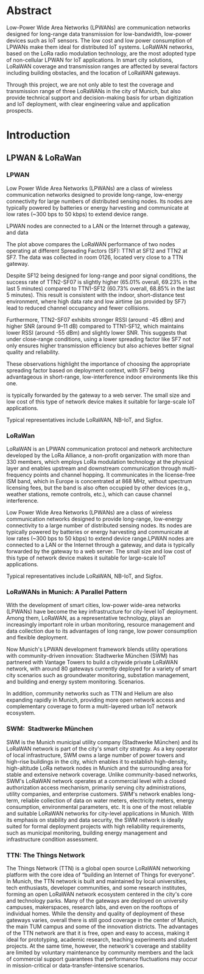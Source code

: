 # Abstract

Low-Power Wide Area Networks (LPWANs) are communication networks designed for long-range data transmission for low-bandwidth, low-power devices such as IoT sensors. The low cost and low power consumption of LPWANs make them ideal for distributed IoT systems. LoRaWAN networks, based on the LoRa radio modulation technology, are the most adopted type of non-cellular LPWAN for IoT applications. In smart city solutions, LoRaWAN coverage and transmission ranges are affected by several factors including building obstacles, and the location of LoRaWAN gateways.

Through this project, we are not only able to test the coverage and transmission range of three LoRaWANs in the city of Munich, but also provide technical support and decision-making basis for urban digitization and IoT deployment, with clear engineering value and application prospects.

# Introduction




## LPWAN & LoRaWan
### LPWAN

Low Power Wide Area Networks (LPWANs) are a class of wireless communication networks designed to provide long-range, low-energy connectivity for large numbers of distributed sensing nodes. Its nodes are typically powered by batteries or energy harvesting and communicate at low rates (~300 bps to 50 kbps) to extend device range.

LPWAN nodes are connected to a LAN or the Internet through a gateway, and data

The plot above compares the LoRaWAN performance of two nodes operating at different Spreading Factors (SF): TTN1 at SF12 and TTN2 at SF7. The data was collected in room 0126, located very close to a TTN gateway.

Despite SF12 being designed for long-range and poor signal conditions, the success rate of TTN2-SF07 is slightly higher (65.01% overall, 69.23% in the last 5 minutes) compared to TTN1-SF12 (60.73% overall, 68.85% in the last 5 minutes). This result is consistent with the indoor, short-distance test environment, where high data rate and low airtime (as provided by SF7) lead to reduced channel occupancy and fewer collisions.

Furthermore, TTN2-SF07 exhibits stronger RSSI (around -45 dBm) and higher SNR (around 9–11 dB) compared to TTN1-SF12, which maintains lower RSSI (around -55 dBm) and slightly lower SNR. This suggests that under close-range conditions, using a lower spreading factor like SF7 not only ensures higher transmission efficiency but also achieves better signal quality and reliability.

These observations highlight the importance of choosing the appropriate spreading factor based on deployment context, with SF7 being advantageous in short-range, low-interference indoor environments like this one.

is typically forwarded by the gateway to a web server. The small size and low cost of this type of network device makes it suitable for large-scale IoT applications.

Typical representatives include LoRaWAN, NB-IoT, and Sigfox.

### LoRaWan

LoRaWAN is an LPWAN communication protocol and network architecture developed by the LoRa Alliance, a non-profit organization with more than 330 members, which employs LoRa modulation technology at the physical layer and enables upstream and downstream communication through multi-frequency points and channel hopping. It communicates in the license-free ISM band, which in Europe is concentrated at 868 MHz, without spectrum licensing fees, but the band is also often occupied by other devices (e.g., weather stations, remote controls, etc.), which can cause channel interference.

Low Power Wide Area Networks (LPWANs) are a class of wireless communication networks designed to provide long-range, low-energy connectivity to a large number of distributed sensing nodes. Its nodes are typically powered by batteries or energy harvesting and communicate at low rates (~300 bps to 50 kbps) to extend device range.LPWAN nodes are connected to a LAN or the Internet through a gateway, and data is typically forwarded by the gateway to a web server. The small size and low cost of this type of network device makes it suitable for large-scale IoT applications.

Typical representatives include LoRaWAN, NB-IoT, and Sigfox.

### LoRaWANs in Munich: A Parallel Pattern

​With the development of smart cities, low-power wide-area networks (LPWANs) have become the key infrastructure for city-level IoT deployment. Among them, LoRaWAN, as a representative technology, plays an increasingly important role in urban monitoring, resource management and data collection due to its advantages of long range, low power consumption and flexible deployment.

Now Munich's LPWAN development framework blends utility operations with community-driven innovation: Stadtwerke München (SWM) has partnered with Vantage Towers to build a citywide private LoRaWAN network, with around 80 gateways currently deployed for a variety of smart city scenarios such as groundwater monitoring, substation management, and building and energy system monitoring. Scenarios. 

In addition, community networks such as TTN and Helium are also expanding rapidly in Munich, providing more open network access and complementary coverage to form a multi-layered urban IoT network ecosystem.​​

### SWM:  Stadtwerke München

SWM is the Munich municipal utility company (Stadtwerke München) and its LoRaWAN network is part of the city's smart city strategy. As a key operator of local infrastructure, SWM owns a large number of power towers and high-rise buildings in the city, which enables it to establish high-density, high-altitude LoRa network nodes in Munich and the surrounding area for stable and extensive network coverage.
Unlike community-based networks, SWM's LoRaWAN network operates at a commercial level with a closed authorization access mechanism, primarily serving city administrations, utility companies, and enterprise customers. SWM's network enables long-term, reliable collection of data on water meters, electricity meters, energy consumption, environmental parameters, etc. It is one of the most reliable and suitable LoRaWAN networks for city-level applications in Munich.
With its emphasis on stability and data security, the SWM network is ideally suited for formal deployment projects with high reliability requirements, such as municipal monitoring, building energy management and infrastructure condition assessment.​

### TTN: The Things Network

The Things Network (TTN) is a global open source LoRaWAN networking platform with the core idea of “building an Internet of Things for everyone”.
In Munich, the TTN network is built and maintained by local universities, tech enthusiasts, developer communities, and some research institutes, forming an open LoRaWAN network ecosystem centered in the city's core and technology parks. Many of the gateways are deployed on university campuses, makerspaces, research labs, and even on the rooftops of individual homes. While the density and quality of deployment of these gateways varies, overall there is still good coverage in the center of Munich, the main TUM campus and some of the innovation districts.
The advantages of the TTN network are that it is free, open and easy to access, making it ideal for prototyping, academic research, teaching experiments and student projects. At the same time, however, the network's coverage and stability are limited by voluntary maintenance by community members and the lack of commercial support guarantees that performance fluctuations may occur in mission-critical or data-transfer-intensive scenarios.
